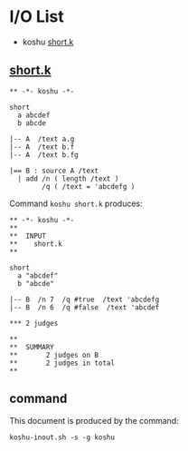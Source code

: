 # I/O List

- koshu [short.k](#shortk)



## [short.k](short.k)

```
** -*- koshu -*-

short
  a abcdef
  b abcde

|-- A  /text a.g
|-- A  /text b.f
|-- A  /text b.fg

|== B : source A /text
  | add /n ( length /text )
        /q ( /text = 'abcdefg )

```

Command `koshu short.k` produces:

```
** -*- koshu -*-
**
**  INPUT
**    short.k
**

short
  a "abcdef"
  b "abcde"

|-- B  /n 7  /q #true  /text 'abcdefg
|-- B  /n 6  /q #false  /text 'abcdef

*** 2 judges

**
**  SUMMARY
**       2 judges on B
**       2 judges in total
**
```



## command

This document is produced by the command:

```
koshu-inout.sh -s -g koshu
```
